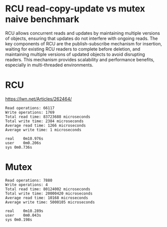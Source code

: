 # RCU read-copy-update vs mutex naive benchmark

RCU allows concurrent reads and updates by maintaining multiple versions of objects, ensuring that updates do not interfere with ongoing reads. The key components of RCU are the publish-subscribe mechanism for insertion, waiting for existing RCU readers to complete before deletion, and maintaining multiple versions of updated objects to avoid disrupting readers. This mechanism provides scalability and performance benefits, especially in multi-threaded environments.

# RCU

https://lwn.net/Articles/262464/

```
Read operations: 66117
Write operations: 1769
Total read time: 83723688 microseconds
Total write time: 2384 microseconds
Average read time: 1266 microseconds
Average write time: 1 microseconds

real	0m10.976s
user	0m0.206s
sys	0m0.736s
```

# Mutex

```
Read operations: 7880
Write operations: 4
Total read time: 80124002 microseconds
Total write time: 20000420 microseconds
Average read time: 10168 microseconds
Average write time: 5000105 microseconds

real	0m10.289s
user	0m0.043s
sys	0m0.198s
```